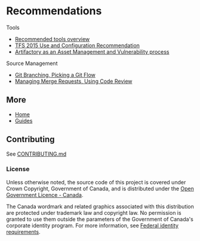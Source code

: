 # Recommendations

Tools

- [Recommended tools overview](/tools/overview.md)
- [TFS 2015 Use and Configuration Recommendation](/tools/tfs2015.md)
- [Artifactory as an Asset Management and Vulnerability process](/tools/Artifactory_Asset_Management_VulnerabilityProcess.md)

Source Management

- [Git Branching, Picking a Git Flow](/source_management/git-branching.md)
- [Managing Merge Requests, Using Code Review](/source_management/merging-review.md)

## More

- [Home](https://esdc-devcop.github.io/)
- [Guides](https://esdc-devcop.github.io/guides)

## Contributing

See [CONTRIBUTING.md](CONTRIBUTING.md)

### License

Unless otherwise noted, the source code of this project is covered under Crown Copyright, Government of Canada, and is distributed under the [Open Government Licence - Canada](LICENSE).

The Canada wordmark and related graphics associated with this distribution are protected under trademark law and copyright law.
No permission is granted to use them outside the parameters of the Government of Canada's corporate identity program.
For more information, see [Federal identity requirements](https://www.canada.ca/en/treasury-board-secretariat/topics/government-communications/federal-identity-requirements.html).
